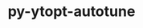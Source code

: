---
title: "py-ytopt-autotune"
layout: cache
categories: [package, develop]
meta: {"versions": ["1.1.0"], "compilers": ["gcc@=11.1.0"], "oss": ["ubuntu20.04"], "platforms": ["linux"], "targets": ["ppc64le", "x86_64_v3"], "stacks": ["e4s", "e4s-power", "root"], "num_specs": 13, "num_specs_by_stack": {"root": 13, "e4s-power": 7, "e4s": 6}}
spec_details: [{"hash": "xu53qcyhhllws6xxaf43qhwbrhpvvjpx", "compiler": "gcc@=11.1.0", "versions": ["1.1.0"], "os": "ubuntu20.04", "platform": "linux", "target": "ppc64le", "variants": ["build_system=python_pip", "patches=60375df"], "stacks": ["root", "e4s-power"], "size": "-", "tarball": "https://binaries.spack.io/develop/build_cache/linux-ubuntu20.04-ppc64le/gcc-11.1.0/py-ytopt-autotune-1.1.0/linux-ubuntu20.04-ppc64le-gcc-11.1.0-py-ytopt-autotune-1.1.0-xu53qcyhhllws6xxaf43qhwbrhpvvjpx.spack"}, {"hash": "3tyyyrpaipr5v6piiab67rj2b6dv5bjy", "compiler": "gcc@=11.1.0", "versions": ["1.1.0"], "os": "ubuntu20.04", "platform": "linux", "target": "ppc64le", "variants": ["build_system=python_pip", "patches=60375df"], "stacks": ["root", "e4s-power"], "size": "-", "tarball": "https://binaries.spack.io/develop/build_cache/linux-ubuntu20.04-ppc64le/gcc-11.1.0/py-ytopt-autotune-1.1.0/linux-ubuntu20.04-ppc64le-gcc-11.1.0-py-ytopt-autotune-1.1.0-3tyyyrpaipr5v6piiab67rj2b6dv5bjy.spack"}, {"hash": "lctfcbwhjaznlmsipmke35kdcma6krac", "compiler": "gcc@=11.1.0", "versions": ["1.1.0"], "os": "ubuntu20.04", "platform": "linux", "target": "ppc64le", "variants": ["build_system=python_pip", "patches=60375df"], "stacks": ["root", "e4s-power"], "size": "-", "tarball": "https://binaries.spack.io/develop/build_cache/linux-ubuntu20.04-ppc64le/gcc-11.1.0/py-ytopt-autotune-1.1.0/linux-ubuntu20.04-ppc64le-gcc-11.1.0-py-ytopt-autotune-1.1.0-lctfcbwhjaznlmsipmke35kdcma6krac.spack"}, {"hash": "2im7qs3kzvrtnberp4wimknrchvm56kj", "compiler": "gcc@=11.1.0", "versions": ["1.1.0"], "os": "ubuntu20.04", "platform": "linux", "target": "ppc64le", "variants": ["build_system=python_pip", "patches=60375df"], "stacks": ["root", "e4s-power"], "size": "-", "tarball": "https://binaries.spack.io/develop/build_cache/linux-ubuntu20.04-ppc64le/gcc-11.1.0/py-ytopt-autotune-1.1.0/linux-ubuntu20.04-ppc64le-gcc-11.1.0-py-ytopt-autotune-1.1.0-2im7qs3kzvrtnberp4wimknrchvm56kj.spack"}, {"hash": "gkmg2i47c7nnna2ivz7i5w5w6mug5vhn", "compiler": "gcc@=11.1.0", "versions": ["1.1.0"], "os": "ubuntu20.04", "platform": "linux", "target": "ppc64le", "variants": ["build_system=python_pip", "patches=60375df"], "stacks": ["root", "e4s-power"], "size": "-", "tarball": "https://binaries.spack.io/develop/build_cache/linux-ubuntu20.04-ppc64le/gcc-11.1.0/py-ytopt-autotune-1.1.0/linux-ubuntu20.04-ppc64le-gcc-11.1.0-py-ytopt-autotune-1.1.0-gkmg2i47c7nnna2ivz7i5w5w6mug5vhn.spack"}, {"hash": "vaq4oqduxrwmz46fl7ewze4hr6ey25yu", "compiler": "gcc@=11.1.0", "versions": ["1.1.0"], "os": "ubuntu20.04", "platform": "linux", "target": "ppc64le", "variants": ["build_system=python_pip", "patches=60375df"], "stacks": ["root", "e4s-power"], "size": "-", "tarball": "https://binaries.spack.io/develop/build_cache/linux-ubuntu20.04-ppc64le/gcc-11.1.0/py-ytopt-autotune-1.1.0/linux-ubuntu20.04-ppc64le-gcc-11.1.0-py-ytopt-autotune-1.1.0-vaq4oqduxrwmz46fl7ewze4hr6ey25yu.spack"}, {"hash": "4uudx6yzkb5nxgjkaf7shajrpcmbex4d", "compiler": "gcc@=11.1.0", "versions": ["1.1.0"], "os": "ubuntu20.04", "platform": "linux", "target": "ppc64le", "variants": ["build_system=python_pip", "patches=60375df"], "stacks": ["root", "e4s-power"], "size": "-", "tarball": "https://binaries.spack.io/develop/build_cache/linux-ubuntu20.04-ppc64le/gcc-11.1.0/py-ytopt-autotune-1.1.0/linux-ubuntu20.04-ppc64le-gcc-11.1.0-py-ytopt-autotune-1.1.0-4uudx6yzkb5nxgjkaf7shajrpcmbex4d.spack"}, {"hash": "kg7epc47gtkqaoxs525ldgjy6ynflt4x", "compiler": "gcc@=11.1.0", "versions": ["1.1.0"], "os": "ubuntu20.04", "platform": "linux", "target": "x86_64_v3", "variants": ["build_system=python_pip", "patches=60375df"], "stacks": ["root", "e4s"], "size": "-", "tarball": "https://binaries.spack.io/develop/build_cache/linux-ubuntu20.04-x86_64_v3/gcc-11.1.0/py-ytopt-autotune-1.1.0/linux-ubuntu20.04-x86_64_v3-gcc-11.1.0-py-ytopt-autotune-1.1.0-kg7epc47gtkqaoxs525ldgjy6ynflt4x.spack"}, {"hash": "goxnxzbn5sjllybmiu3wdj3jytgdhmgp", "compiler": "gcc@=11.1.0", "versions": ["1.1.0"], "os": "ubuntu20.04", "platform": "linux", "target": "x86_64_v3", "variants": ["build_system=python_pip", "patches=60375df"], "stacks": ["root", "e4s"], "size": "-", "tarball": "https://binaries.spack.io/develop/build_cache/linux-ubuntu20.04-x86_64_v3/gcc-11.1.0/py-ytopt-autotune-1.1.0/linux-ubuntu20.04-x86_64_v3-gcc-11.1.0-py-ytopt-autotune-1.1.0-goxnxzbn5sjllybmiu3wdj3jytgdhmgp.spack"}, {"hash": "buw5pvmc53w7hax4zbtuicydxatbjzqh", "compiler": "gcc@=11.1.0", "versions": ["1.1.0"], "os": "ubuntu20.04", "platform": "linux", "target": "x86_64_v3", "variants": ["build_system=python_pip", "patches=60375df"], "stacks": ["root", "e4s"], "size": "-", "tarball": "https://binaries.spack.io/develop/build_cache/linux-ubuntu20.04-x86_64_v3/gcc-11.1.0/py-ytopt-autotune-1.1.0/linux-ubuntu20.04-x86_64_v3-gcc-11.1.0-py-ytopt-autotune-1.1.0-buw5pvmc53w7hax4zbtuicydxatbjzqh.spack"}, {"hash": "mipkx67vncidjclbj7ceehhtj3lmheyn", "compiler": "gcc@=11.1.0", "versions": ["1.1.0"], "os": "ubuntu20.04", "platform": "linux", "target": "x86_64_v3", "variants": ["build_system=python_pip", "patches=60375df"], "stacks": ["root", "e4s"], "size": "-", "tarball": "https://binaries.spack.io/develop/build_cache/linux-ubuntu20.04-x86_64_v3/gcc-11.1.0/py-ytopt-autotune-1.1.0/linux-ubuntu20.04-x86_64_v3-gcc-11.1.0-py-ytopt-autotune-1.1.0-mipkx67vncidjclbj7ceehhtj3lmheyn.spack"}, {"hash": "hfxkfi7t735afmv4kyjy2hbzgtiehtq4", "compiler": "gcc@=11.1.0", "versions": ["1.1.0"], "os": "ubuntu20.04", "platform": "linux", "target": "x86_64_v3", "variants": ["build_system=python_pip", "patches=60375df"], "stacks": ["root", "e4s"], "size": "-", "tarball": "https://binaries.spack.io/develop/build_cache/linux-ubuntu20.04-x86_64_v3/gcc-11.1.0/py-ytopt-autotune-1.1.0/linux-ubuntu20.04-x86_64_v3-gcc-11.1.0-py-ytopt-autotune-1.1.0-hfxkfi7t735afmv4kyjy2hbzgtiehtq4.spack"}, {"hash": "cvt3uxl6ss2x5j3jc3orlci4jm7alnm7", "compiler": "gcc@=11.1.0", "versions": ["1.1.0"], "os": "ubuntu20.04", "platform": "linux", "target": "x86_64_v3", "variants": ["build_system=python_pip", "patches=60375df"], "stacks": ["root", "e4s"], "size": "-", "tarball": "https://binaries.spack.io/develop/build_cache/linux-ubuntu20.04-x86_64_v3/gcc-11.1.0/py-ytopt-autotune-1.1.0/linux-ubuntu20.04-x86_64_v3-gcc-11.1.0-py-ytopt-autotune-1.1.0-cvt3uxl6ss2x5j3jc3orlci4jm7alnm7.spack"}]
---